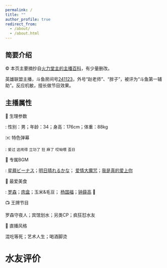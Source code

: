 ```yaml
---
permalink: /
title: ""
author_profile: true
redirect_from: 
  - /about/
  - /about.html
---
```

## 简要介绍

©️ 本页主要摘抄自[火力堂主的主播百科](https://yuba.douyu.com/group/anchorWiki/3022)，有少量删改。

英雄联盟主播，斗鱼房间号[241123](https://www.douyu.com/241123)，外号“赵老师”、“胖子”，被评为“斗鱼第一辅助”。反应机敏，擅长做节目效果。

## 主播属性 

👶 生理参数

:   性别：男；年龄：34；身高：176cm；体重：88kg

 ✉️ 特色弹幕

:   `爱过` `这闹得` `立功了` `狂` `麻了` `哎呦喂` `歪日`

 🎵 专属BGM

:   [星屑ビーナス](https://music.163.com/#/song?id=476081899)；[明日晴れるかな](https://music.163.com/#/song?id=26144177)；
[爱情大魔咒](https://music.163.com/#/song?id=327687)；[我是真的爱上你](https://music.163.com/#/song?id=492151019)

 🍲 最爱美食

:   [罗森](https://www.chinalawson.com.cn/)；[肉盒](https://baike.baidu.com/item/%E8%82%89%E7%9B%92)；玉米&毛豆；
[杨国福](http://www.ygfchina.com/)；[钟薛高](https://www.zhongxuegao.com/home/index) 🍦

 📺 王牌节目

罗森守夜人；宾馆划水；另类CP；疯狂怼水友

 🐷 直播风格

混吃等死；艺术人生；喝酒脚烫

水友评价
======


